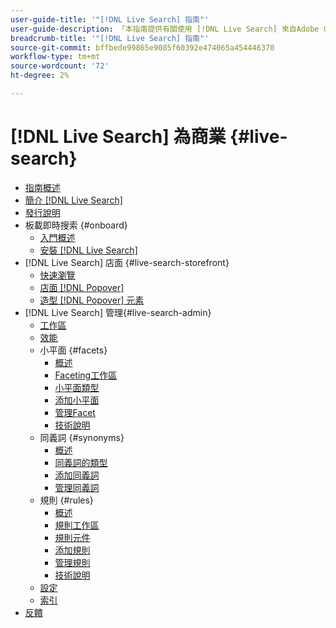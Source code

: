 ```yaml
---
user-guide-title: '"[!DNL Live Search] 指南"'
user-guide-description: 「本指南提供有關使用 [!DNL Live Search] 來自Adobe Commerce。」
breadcrumb-title: '"[!DNL Live Search] 指南"'
source-git-commit: bffbede99865e9085f60392e474065a454446370
workflow-type: tm+mt
source-wordcount: '72'
ht-degree: 2%

---
```


# [!DNL Live Search] 為商業 {#live-search}

- [指南概述](guide-overview.md)
- [簡介 [!DNL Live Search]](overview.md)
- [發行說明](release-notes.md)
- 板載即時搜索 {#onboard}
   - [入門概述](onboarding-overview.md)
   - [安裝 [!DNL Live Search]](install.md)
- [!DNL Live Search] 店面 {#live-search-storefront}
   - [快速瀏覽](quick-tour.md)
   - [店面 [!DNL Popover]](storefront-popover.md)
   - [造型 [!DNL Popover] 元素](storefront-popover-styling.md)
- [!DNL Live Search] 管理{#live-search-admin}
   - [工作區](workspace.md)
   - [效能](performance.md)
   - 小平面 {#facets}
      - [概述](facets.md)
      - [Faceting工作區](faceting-workspace.md)
      - [小平面類型](facets-type.md)
      - [添加小平面](facets-add.md)
      - [管理Facet](facets-manage.md)
      - [技術說明](facet-technical-notes.md)
   - 同義詞 {#synonyms}
      - [概述](synonyms.md)
      - [同義詞的類型](synonyms-type.md)
      - [添加同義詞](synonyms-add.md)
      - [管理同義詞](synonyms-manage.md)
   - 規則 {#rules}
      - [概述](rules.md)
      - [規則工作區](rules-workspace.md)
      - [規則元件](rule-components.md)
      - [添加規則](rules-add.md)
      - [管理規則](rules-manage.md)
      - [技術說明](rule-technical-notes.md)
   - [設定](settings.md)
   - [索引](indexing.md)
- [反饋](feedback.md)
